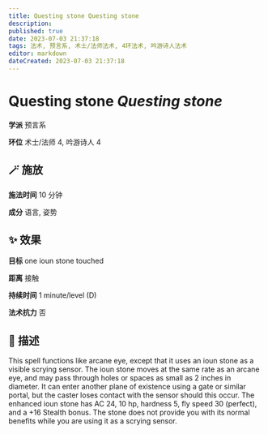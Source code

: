 ```yaml
---
title: Questing stone Questing stone
description: 
published: true
date: 2023-07-03 21:37:18
tags: 法术, 预言系, 术士/法师法术, 4环法术, 吟游诗人法术
editor: markdown
dateCreated: 2023-07-03 21:37:18
---
```


# **Questing stone** *Questing stone*

**学派** 预言系 

**环位** 术士/法师 4, 吟游诗人 4

## 🪄 施放

**施法时间** 10 分钟

**成分** 语言, 姿势

## ✨ 效果 

**目标** one ioun stone touched 

**距离** 接触  

**持续时间** 1 minute/level (D) 

**法术抗力** 否

## 📖 描述

This spell functions like arcane eye, except that it uses an ioun stone as a visible scrying sensor. The ioun stone moves at the same rate as an arcane eye, and may pass through holes or spaces as small as 2 inches in diameter. It can enter another plane of existence using a gate or similar portal, but the caster loses contact with the sensor should this occur. The enhanced ioun stone has AC 24, 10 hp, hardness 5, fly speed 30 (perfect), and a +16 Stealth bonus. The stone does not provide you with its normal benefits while you are using it as a scrying sensor.
    